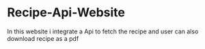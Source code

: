# Recipe-Api-Website
In this website i  integrate a Api to fetch the recipe and user can also download recipe as a pdf 
